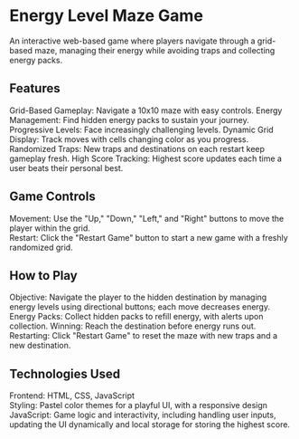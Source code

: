 # Energy Level Maze Game

An interactive web-based game where players navigate through a grid-based maze, managing their energy while avoiding traps and collecting energy packs. 

## Features  
Grid-Based Gameplay: Navigate a 10x10 maze with easy controls.
Energy Management: Find hidden energy packs to sustain your journey.
Progressive Levels: Face increasingly challenging levels.
Dynamic Grid Display: Track moves with cells changing color as you progress.
Randomized Traps: New traps and destinations on each restart keep gameplay fresh.
High Score Tracking: Highest score updates each time a user beats their personal best.

## Game Controls   
Movement: Use the "Up," "Down," "Left," and "Right" buttons to move the player within the grid.  
Restart: Click the "Restart Game" button to start a new game with a freshly randomized grid.  

## How to Play  
Objective: Navigate the player to the hidden destination by managing energy levels using directional buttons; each move decreases energy.
Energy Packs: Collect hidden packs to refill energy, with alerts upon collection.
Winning: Reach the destination before energy runs out.
Restarting: Click "Restart Game" to reset the maze with new traps and a new destination.

## Technologies Used    
Frontend: HTML, CSS, JavaScript  
Styling: Pastel color themes for a playful UI, with a responsive design  
JavaScript: Game logic and interactivity, including handling user inputs, updating the UI dynamically and local storage for storing the highest score.



